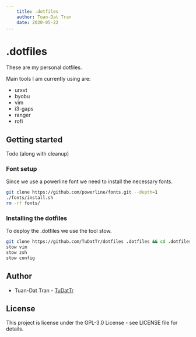 ```yaml
---
    title: .dotfiles
    author: Tuan-Dat Tran
    date: 2020-05-22
...
```


# .dotfiles

These are my personal dotfiles.

Main tools I am currently using are:

- urxvt
- byobu
- vim
- i3-gaps
- ranger
- rofi

## Getting started

Todo (along with cleanup)

### Font setup

Since we use a powerline font we need to install the necessary fonts.

```sh
git clone https://github.com/powerline/fonts.git --depth=1
./fonts/install.sh
rm -rf fonts/
```

### Installing the dotfiles

To deploy the .dotfiles we use the tool stow.

```sh
git clone https://github.com/TuDatTr/dotfiles .dotfiles && cd .dotfiles
stow vim
stow zsh
stow config
```

## Author

- Tuan-Dat Tran - [TuDatTr](https://github.com/TuDatTr/)

## License

This project is license under the GPL-3.0 License - see LICENSE file for details.
